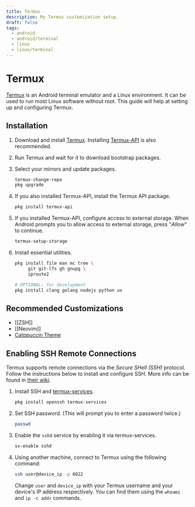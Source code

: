 ```yaml
---
title: Termux
description: My Termux customization setup.
draft: false
tags:
  - android
  - android/terminal
  - linux
  - linux/terminal
---
```


# Termux

[Termux](https://termux.dev/) is an Android terminal emulator and a Linux environment. It can be used to run most Linux software without root. This guide will help at setting up and configuring Termux.

## Installation

1. Download and install [Termux](https://termux.dev/). Installing [Termux-API](https://wiki.termux.com/wiki/Termux:API) is also recommended.
2. Run Termux and wait for it to download bootstrap packages.
3. Select your mirrors and update packages.
   ```bash
   termux-change-repo
   pkg upgrade
   ```
4. If you also installed Termux-API, install the Termux API package.
   ```bash
   pkg install termux-api
   ```
5. If you installed Termux-API, configure access to external storage. When Android prompts you to allow access to external storage, press "_Allow_" to continue.
   ```bash
   termux-setup-storage
   ```
6. Install essential utilities.

   ```bash
   pkg install file man mc tree \
        git git-lfs gh gnupg \
        iproute2

   # OPTIONAL: for development
   pkg install clang golang nodejs python uv
   ```

## Recommended Customizations

- [[ZSH]]
- [[Neovim]]
- [Catppuccin Theme](https://github.com/catppuccin/termux)

## Enabling SSH Remote Connections

Termux supports remote connections via the _Secure SHell (SSH)_ protocol. Follow the instructions below to install and configure SSH. More info can be found in [their wiki](https://wiki.termux.com/wiki/Remote_Access#SSH).

1. Install SSH and [termux-services](https://wiki.termux.com/wiki/Termux-services).
   ```bash
   pkg install openssh termux-services
   ```
2. Set SSH password. (This will prompt you to enter a password twice.)
   ```bash
   passwd
   ```
3. Enable the `sshd` service by enabling it via termux-services.
   ```bash
   sv-enable sshd
   ```
4. Using another machine, connect to Termux using the following command:
   ```bash
   ssh user@device_ip -p 8022
   ```
   Change `user` and `device_ip` with your Termux username and your device's IP address respectively. You can find them using the `whoami` and `ip -c addr` commands.
